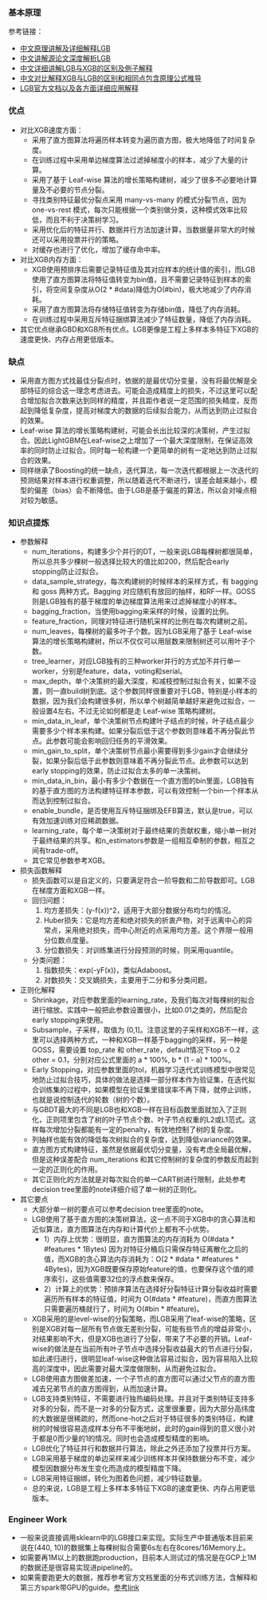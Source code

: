 ### 基本原理
参考链接：
- [中文原理讲解及详细解释LGB](https://zhuanlan.zhihu.com/p/99069186)
- [中文讲解源论文深度解析LGB](https://blog.csdn.net/anshuai_aw1/article/details/83048709)
- [中文详细讲解LGB与XGB的区别及例子解释](https://zhuanlan.zhihu.com/p/366952043)
- [中文对比解释XGB与LGB的区别和相同点包含原理公式推导](https://zhuanlan.zhihu.com/p/87885678)
- [LGB官方文档以及各方面详细应用解释](https://lightgbm.readthedocs.io/en/stable/index.html)
### 优点
- 对比XGB速度方面：
  - 采用了直方图算法将遍历样本转变为遍历直方图，极大地降低了时间复杂度。
  - 在训练过程中采用单边梯度算法过滤掉梯度小的样本，减少了大量的计算。
  - 采用了基于 Leaf-wise 算法的增长策略构建树，减少了很多不必要地计算量及不必要的节点分裂。
  - 寻找类别特征最优分裂点采用 many-vs-many 的模式分裂节点，因为one-vs-rest 模式，每次只能根据一个类别做分类，这种模式效率比较低，而且不利于决策树学习。
  - 采用优化后的特征并行、数据并行方法加速计算，当数据量非常大的时候还可以采用投票并行的策略。
  - 对缓存也进行了优化，增加了缓存命中率。
- 对比XGB内存方面：
  - XGB使用预排序后需要记录特征值及其对应样本的统计值的索引，而LGB使用了直方图算法将特征值转变为bin值，且不需要记录特征到样本的索引，将空间复杂度从O(2 * #data)降低为O(#bin)，极大地减少了内存消耗。
  - 采用了直方图算法将存储特征值转变为存储bin值，降低了内存消耗。
  - 在训练过程中采用互斥特征捆绑算法减少了特征数量，降低了内存消耗。
- 其它优点继承GBD和XGB所有优点。LGB更像是工程上多样本多特征下XGB的速度更快、内存占用更低版本。
### 缺点
- 采用直方图方式找最佳分裂点时，依据的是最优切分变量，没有将最优解是全部特征的综合这一理念考虑进去。可能会造成精度上的损失，不过这里可以配合增加拟合次数来达到同样的精度，并且距作者说一定范围的损失精度，反而起到降低复杂度，提高对梯度大的数据的后续拟合能力，从而达到防止过拟合的效果。
- Leaf-wise 算法的增长策略构建树，可能会长出比较深的决策树，产生过拟合。因此LightGBM在Leaf-wise之上增加了一个最大深度限制，在保证高效率的同时防止过拟合。同时每一轮构建一个更简单的树有一定地达到防止过拟合的效果。
- 同样继承了Boosting的统一缺点，迭代算法，每一次迭代都根据上一次迭代的预测结果对样本进行权重调整，所以随着迭代不断进行，误差会越来越小，模型的偏差（bias）会不断降低。由于LGB是基于偏差的算法，所以会对噪点相对较为敏感。
### 知识点提炼
- 参数解释
  - num_iterations，构建多少个并行的DT，一般来说LGB每棵树都很简单，所以总共多少棵树一般选择比较大的值比如200，然后配合early stopping防止过拟合。
  - data_sample_strategy，每次构建树的时候样本的采样方式，有 bagging 和 goss 两种方式。Bagging 对应随机有放回的抽样，和RF一样。GOSS 则是LGB独有的基于梯度的单边梯度算法用来过滤掉梯度小的样本。
  - bagging_fraction，当使用bagging来采样的时候，设置的比例。
  - feature_fraction，同理对特征进行随机采样的比例在每次构建树之前。
  - num_leaves，每棵树的最多叶子个数。因为LGB采用了基于 Leaf-wise 算法的增长策略构建树，所以不仅仅可以用层数来限制树还可以用叶子个数。
  - tree_learner，对应LGB独有的三种worker并行的方式加不并行单一worker，分别是feature，data，voting和serial。
  - max_depth，单个决策树的最大深度，和减枝控制过拟合有关，如果不设置，则一直build树到底。这个参数同样很重要对于LGB，特别是小样本的数据，因为我们会构建很多树，所以单个树越简单越好来避免过拟合，一般设置4左右。不过无论如何都是走 Leaf-wise 策略构建树。
  - min_data_in_leaf，单个决策树节点构建叶子结点的时候，叶子结点最少需要多少个样本来构建。如果分裂后低于这个参数则意味着不再分裂此节点。此参数可能会影响回归任务的平滑效果。
  - min_gain_to_split，单个决策树节点最小需要得到多少gain才会继续分裂，如果分裂后低于此参数则意味着不再分裂此节点。此参数可以达到early stopping的效果，防止过拟合太多的单一决策树。
  - min_data_in_bin，最小有多少个数据在一个直方图的bin里面，LGB独有的基于直方图的方法构建特征样本参数，可以有效控制一个bin一个样本从而达到控制过拟合。
  - enable_bundle，是否使用互斥特征捆绑及EFB算法，默认是true，可以有效加速训练对应稀疏数据。
  - learning_rate，每个单一决策树对于最终结果的贡献权重，缩小单一树对于最终结果的共享。和n_estimators参数是一组相互牵制的参数，相互之间有trade-off。
  - 其它常见参数参考XGB。
- 损失函数解释
  - 损失函数可以是自定义的，只要满足符合一阶导数和二阶导数即可。LGB在梯度方面和XGB一样。
  - 回归问题：
    1. 均方差损失：(y-f(x))^2，适用于大部分数据分布均匀的情况。
    2. Huber损失：它是均方差和绝对损失的折衷产物，对于远离中心的异常点，采用绝对损失，而中心附近的点采用均方差。这个界限一般用分位数点度量。
    3. 分位数损失：对训练集进行分段预测的时候，则采用quantile。
  - 分类问题：
    1. 指数损失：exp(-yF(x))，类似Adaboost。
    2. 对数损失：交叉嫡损失，主要用于二分和多分类问题。
- 正则化解释
  - Shrinkage，对应参数里面的learning_rate，及我们每次对每棵树的拟合进行缩放。实践中一般把此参数设置很小，比如0.01之类的，然后配合early stopping来使用。
  - Subsample，子采样，取值为 (0,1]。注意这里的子采样和XGB不一样，这里可以选择两种方式，一种和XGB一样基于bagging的采样，另一种是GOSS，需要设置 top_rate 和 other_rate，default情况下top = 0.2 other = 0.1，分别对应公式里面的 a * 100%, b * (1 - a) * 100%。
  - Early Stopping，对应参数里面的tol，机器学习迭代式训练模型中很常见地防止过拟合技巧，具体的做法是选择一部分样本作为验证集，在迭代拟合训练集的过程中，如果模型在验证集里错误率不再下降，就停止训练，也就是说控制迭代的轮数（树的个数）。
  - 与GBDT最大的不同是LGB也和XGB一样在目标函数里面就加入了正则化，正则项里包含了树的叶子节点个数、叶子节点权重的L2或L1范式。这样每次增加分裂都能有一定的penalty，有效地控制了树的复杂度。
  - 列抽样也能有效的降低每次树拟合的复杂度，达到降低variance的效果。
  - 直方图方式构建特征，虽然是依据最优切分变量，没有考虑全局最优解，但是这种误差配合 num_iterations 和其它控制树的复杂度的参数反而起到一定的正则化的作用。
  - 其它正则化的方法就是对每次拟合的单一CART树进行限制，此处参考decision tree里面的note详细介绍了单一树的正则化。
- 其它要点 
  - 大部分单一树的要点可以参考decision tree里面的note。
  - LGB使用了基于直方图的决策树算法，这一点不同于XGB中的贪心算法和近似算法，直方图算法在内存和计算代价上都有不小优势。
    - 1）内存上优势：很明显，直方图算法的内存消耗为 O(#data * #features * 1Bytes) 因为对特征分桶后只需保存特征离散化之后的值，而XGB的贪心算法内存消耗为：O(2 * #data * #features * 4Bytes)，因为XGB既要保存原始feature的值，也要保存这个值的顺序索引，这些值需要32位的浮点数来保存。
    - 2）计算上的优势：预排序算法在选择好分裂特征计算分裂收益时需要遍历所有样本的特征值，时间为 O(#data * #feature)，而直方图算法只需要遍历桶就行了，时间为 O(#bin * #feature)。
  - XGB采用的是level-wise的分裂策略，而LGB采用了leaf-wise的策略，区别是XGB对每一层所有节点做无差别分裂，可能有些节点的增益非常小，对结果影响不大，但是XGB也进行了分裂，带来了不必要的开销。Leaf-wise的做法是在当前所有叶子节点中选择分裂收益最大的节点进行分裂，如此递归进行，很明显leaf-wise这种做法容易过拟合，因为容易陷入比较高的深度中，因此需要对最大深度做限制，从而避免过拟合。
  - LGB使用直方图做差加速，一个子节点的直方图可以通过父节点的直方图减去兄弟节点的直方图得到，从而加速计算。
  - LGB支持类别特征，不需要进行独热编码处理。并且对于类别特征支持多对多的分裂，而不是一对多的分裂方式，这里很重要，因为大部分高纬度的大数据是很稀疏的，然而one-hot之后对于特征很多的类别特征，构建树的时候很容易造成样本分布不平衡地树，此时的gain得到的意义很小对于都是0而少量的1的情况。同时也会造成模型精度的影响。
  - LGB优化了特征并行和数据并行算法，除此之外还添加了投票并行方案。
  - LGB采用基于梯度的单边采样来减少训练样本并保持数据分布不变，减少模型因数据分布发生变化而造成的模型精度下降。
  - LGB采用特征捆绑，转化为图着色问题，减少特征数量。
  - 总的来说，LGB是工程上多样本多特征下XGB的速度更快、内存占用更低版本。
### Engineer Work
- 一般来说直接调用sklearn中的LGB接口来实现。实际生产中普通版本目前来说在(440, 10)的数据集上每棵树拟合需要6s左右在8cores/16Memory上。
- 如需要再1M以上的数据跑production，目前本人测试过的情况是在GCP上1M的数据还是很容易实现进pipeline的。
- 如果需要跑更大的数据，推荐参考官方文档里面的分布式训练方法，含解释和第三方spark带GPU的guide。[参考link](https://lightgbm.readthedocs.io/en/latest/Parallel-Learning-Guide.html)